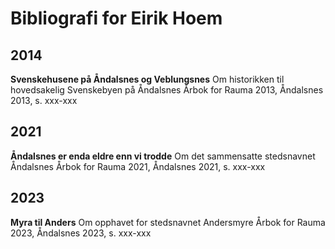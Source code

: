 # Bibliografi for Eirik Hoem

## 2014
**Svenskehusene på Åndalsnes og Veblungsnes** 
Om historikken til hovedsakelig Svenskebyen på Åndalsnes
Årbok for Rauma 2013, Åndalsnes 2013, s. xxx-xxx

## 2021
**Åndalsnes er enda eldre enn vi trodde** 
Om det sammensatte stedsnavnet Åndalsnes
Årbok for Rauma 2021, Åndalsnes 2021, s. xxx-xxx

## 2023
**Myra til Anders** 
Om opphavet for stedsnavnet Andersmyre
Årbok for Rauma 2023, Åndalsnes 2023, s. xxx-xxx
